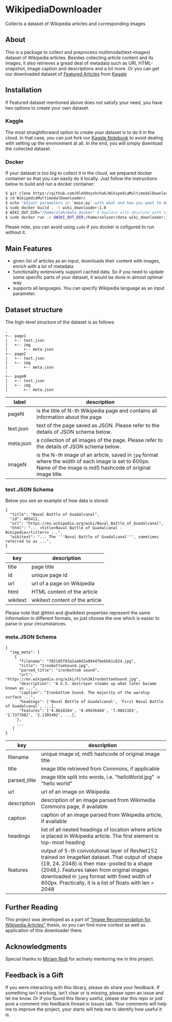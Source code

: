 # WikipediaDownloader
Collects a dataset of Wikipedia articles and corresponding images

## About
This is a package to collect and preprocess multimodal(text-images) dataset of Wikipedia articles. Besides collecting article content and its images, it also retrieves a gread deal of metadata such as URI, HTML-snapshot, image caption and descriptions and a lot more. Or you can get our downloaded dataset of [Featured Articles](https://en.wikipedia.org/wiki/Wikipedia:Featured_articles) from [Kaggle](https://www.kaggle.com/jacksoncrow/extended-wikipedia-multimodal-dataset)

## Installation
If Featured dataset mentioned above does not satisfy your need, you have two options to create your own dataset.
### Kaggle
The most straightforward option to create your dataset is to do it in the cloud. In that case, you can just fork our [Kaggle Notebook](https://www.kaggle.com/jacksoncrow/data-collection-demo) to avoid dealing with setting up the environment at all. In the end, you will simply download the collected dataset.
### Docker
If your dataset is too big to collect it in the cloud, we prepared docker container so that you can easily do it locally. Just follow the instructions below to build and run a docker container:
```bash
$ git clone https://github.com/OlehOnyshchak/WikipediaMultimodalDownloader.git
$ cd WikipediaMultimodalDownloader/
$ echo "Adjust parameters in `main.py` with what and how you want to download"
$ sudo docker build . -t wiki_downloader:1.0
$ WIKI_OUT_DIR="/home/oleh/data_docker" # Replace with absolute path to your local folder
$ sudo docker run -v $WIKI_OUT_DIR:/home/seluser/data wiki_downloader:1.0
```
Please note, you can avoid using `sudo` if you docker is cofigured to run without it.

## Main Features
* given list of articles as an input, downloads their content with images, enrich with a lot of metadata
* functionality extensively support cached data. So if you need to update some specific parts of your dataset, it would be done in almost optimal way
* supports all languages. You can specify Wikipedia language as an input parameter.

## Dataset structure
The high-level structure of the dataset is as follows:

    .
    +-- page1  
    |   +-- text.json  
    |   +-- img  
    |       +-- meta.json
    +-- page2  
    |   +-- text.json  
    |   +-- img  
    |       +-- meta.json
    :  
    +-- pageN 
    |   +-- text.json  
    |   +-- img  
    |       +-- meta.json

label      | description
---------  | ----------
pageN      | is the title of N-th Wikipedia page and contains all information about the page
text.json  | text of the page saved as JSON. Please refer to the details of JSON schema below.
meta.json  | a collection of all images of the page. Please refer to the details of JSON schema below.
imageN     | is the N-th image of an article, saved in `jpg` format where the width of each image is set to 600px. Name of the image is md5 hashcode of original image title. 
 
### text.JSON Schema
Below you see an example of how data is stored:

    {
      "title": "Naval Battle of Guadalcanal",
      "id": 405411,
      "url": "https://en.wikipedia.org/wiki/Naval_Battle_of_Guadalcanal",
      "html": "... <title>Naval Battle of Guadalcanal - Wikipedia</title>\n ...",
      "wikitext": "... The '''Naval Battle of Guadalcanal''', sometimes referred to as ...",
    }
key           | description
------------  | --------------
title         | page title
id            | unique page id
url           | url of a page on Wikipedia
html          | HTML content of the article
wikitext      | wikitext content of the article
    
Please note that @html and @wikitext properties represent the same information in different formats, so just choose the one which is easier to parse in your circumstances.


### meta.JSON Schema

    {
      "img_meta": [
        {
          "filename": "702105f83a2aa0d2a89447be6b61c624.jpg",
          "title": "IronbottomSound.jpg",
          "parsed_title": "ironbottom sound",
          "url": "https://en.wikipedia.org/wiki/File%3AIronbottomSound.jpg",
          "description": "A U.S. destroyer steams up what later became known as ...",
          "caption": "Ironbottom Sound. The majority of the warship surface ...",
          "headings": ['Naval Battle of Guadalcanal', 'First Naval Battle of Guadalcanal', ...],
          "features": ['4.8618264', '0.49436468', '7.0841103', '2.7377882', '2.1305492', ...],
         },
         ...
       ]
    }

key           | description
------------  | --------------
filename      |  unique image id, md5 hashcode of original image title
title         |  image title retrieved from Commons, if applicable
parsed_title  | image title split into words, i.e. "helloWorld.jpg" -> "hello world"
url           | url of an image on Wikipedia
description   | description of an image parsed from Wikimedia Commons page, if available
caption       | caption of an image parsed from Wikipedia article, if available
headings      | list of all nested headings of location where article is placed in Wikipedia article. The first element is top-most heading
features      | output of 5-th convolutional layer of ResNet152 trained on ImageNet dataset. That output of shape (19, 24, 2048) is then max-pooled to a shape (2048,). Features taken from original images downloaded in `jpeg` format with fixed width of 600px. Practically, it is a list of floats with len = 2048

## Further Reading
This project was developed as a part of ["Image Recommendation for Wikipedia Articles"](http://dx.doi.org/10.13140/RG.2.2.17463.27042) thesis, so you can find more context as well as application of this downloader there.

## Acknowledgments
Special thanks to [Miriam Redi](http://www.visionresearchwitch.com/) for actively mentoring me in this project.

## Feedback is a Gift
If you were interacting with this library, please do share your feedback. If something isn't working, isn't clear or is missing, please open an issue and let me know. Or if you found this library useful, please star this repo or just post a comment into feedback thread in Issues tab. Your comments will help me to improve the project, your starts will help me to identify how useful it is.
